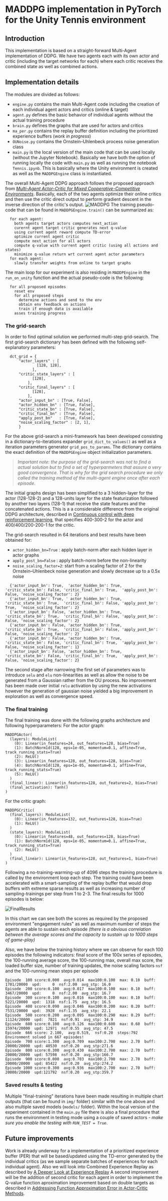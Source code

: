 #  MADDPG implementation in PyTorch for the Unity Tennis environment

## Introduction

This implementation is based on a straight-forward Multi-Agent implementation of DDPG. We have two agents each with its own actor and critic (including the target networks for each) where each critic receives the combined state as well as combined actions.

## Implementation details

The modules are divided as follows:
 - `engine.py` contains the main Multi-Agent code including the creation of each individual agent actors and critics (online & target)
 - `agent.py` defines the basic behavior of individual agents without the actual training procedure
 - `brain.py` defines the graphs that are used for actors and critics
 - `ma_per.py` contains the replay buffer definition including the prioritized experience buffers (_work in progress_)
 - `OUNoise.py` contains the Ornstein–Uhlenbeck process noise generation class
 - `main.py` is the local version of the main code that can be used locally (without the Jupyter Notebook). Basically we have both the option of running locally the code with `main.py` as well as running the notebook `Tennis.ipynb`. This is basically where the Unity environment is created as well as the `MADDPGEngine` class is instantiated.
 
The overall Multi-Agent DDPG approach follows the proposed approach from _[Multi-Agent Actor-Critic for Mixed Cooperative-Competitive Environments](https://arxiv.org/abs/1706.02275)_. Basically, each of the two agents optimize their online critics and then use the critic direct output to perform gradient descent in the inverse direction of the critic's output.
![MADDPG](img/maddpg.png)
The training pseudo-code that can be found in `MADDPGEngine.train()` can be summarized as:

```
  for each agent:
    both agents target actors computes next_action
    curernt agent target critic generates next q-value
    using current agent reward compute TD-error
    optimize current agent critic
    compute next action for all actors 
    compute q-value with current agent critic (using all actions and states)
    minimize q-value return wrt current agent actor parameters
  for each agent:
    slowly transfer weights from online to target graphs
```

The main loop for our experiment is also residing in `MADDPEngine` in the `run_on_unity` function and the actual pseudo-code is the following:

```
  for all proposed episodes
    reset env
    for all proposed steps
      determine actions and send to the env
      obtain env feedback on actions
      train if enough data is available    
    asses training progress      
```

### The grid-search

In order to find optimal solution we performed multi-step grid-search. The first grid-search dictionary has been defined with the following self-explanatory parameters:

```
  dct_grid = {
      "actor_layers" : [ 
              [128, 128],
            ],
      "critic_state_layers" : [
            [128],
          ],
      "critic_final_layers" : [
            [128],
          ],
      "actor_input_bn" : [True, False],
      "actor_hidden_bn" : [True, False],
      "critic_state_bn" : [True, False],
      "critic_final_bn" : [True, False],
      "apply_post_bn"   : [True, False],
      "noise_scaling_factor" : [2, 1],
      }
```

For the above grid-search a mini-framework has been developed consisting in a dictionary-to-iterations expander `grid_dict_to_values()` as well as a iteration parameters generator `grid_pos_to_params`. 
The dictionary contains the exact definition of the `MADDPGEngine` object initialization parameters.


>_*Important note*: the purpose of the grid-search was not to find a actual solution but to find a set of hyperparmeters that assure a very good convergence. That is why for the grid search procedure we only called the training method of the multi-agent engine once after each episode._


The initial graphs design has been simplified to a 3 hidden-layer for the actor (128-128-2) and a 128-units layer for the state featurization followed by another two layers (128-1) that receive the state features and the concatenated actions. This is a a considerable difference from the original DDPG architecture, described in [Continuous control with deep reinforcement learning](https://arxiv.org/abs/1509.02971), that specifies 400-300-2 for the actor and 400/400/200-200-1 for the critic.

The grid-search resulted in 64 iterations and best results have been obtained for:
 - `actor_hidden_bn=True`  : apply batch-norm after each hidden layer in actor graphs
 - `apply_post_bn=False`   : apply batch-norm before the non-linearity
 - `noise_scaling_factor=2`: start from a scaling factor of 2 for the Ornstein–Uhlenbeck noise generation and slowly decrease up to a 0.5x noise

```
  {'actor_input_bn': True,  'actor_hidden_bn': True, 'critic_state_bn': False, 'critic_final_bn': True,  'apply_post_bn': False, 'noise_scaling_factor': 2}
  {'actor_input_bn': True, ' actor_hidden_bn': True, 'critic_state_bn': True,  'critic_final_bn': False, 'apply_post_bn': True,  'noise_scaling_factor': 2}
  {'actor_input_bn': False, 'actor_hidden_bn': True, 'critic_state_bn': True,  'critic_final_bn': False, 'apply_post_bn': False, 'noise_scaling_factor': 2}
  {'actor_input_bn': False, 'actor_hidden_bn': True, 'critic_state_bn': True,  'critic_final_bn': False, 'apply_post_bn': False, 'noise_scaling_factor': 2}
  {'actor_input_bn': False, 'actor_hidden_bn': True, 'critic_state_bn': False, 'critic_final_bn': True,  'apply_post_bn': False, 'noise_scaling_factor': 1}
  {'actor_input_bn': False, 'actor_hidden_bn': True, 'critic_state_bn': False, 'critic_final_bn': True,  'apply_post_bn': False, 'noise_scaling_factor': 2} 
```

The second stage after narrowing the first set of parameters was to introduce `selu` and `elu` non-linearities as well as allow the noise to be generated from a Gaussian rather from the OU process. 
No improvement has been made over initial `relu` activation by using the new activations however the generation of gaussian noise yielded a big improvement in exploration as well as convergence speed.

### The final training

The final training was done with the following graphs architecture and following hyperparameters: 
For the actor graph:
```
MADDPGActor(
  (layers): ModuleList(
    (0): Linear(in_features=24, out_features=128, bias=True)
    (1): BatchNorm1d(128, eps=1e-05, momentum=0.1, affine=True, track_running_stats=True)
    (2): ReLU()
    (3): Linear(in_features=128, out_features=128, bias=True)
    (4): BatchNorm1d(128, eps=1e-05, momentum=0.1, affine=True, track_running_stats=True)
    (5): ReLU()
  )
  (final_linear): Linear(in_features=128, out_features=2, bias=True)
  (final_activation): Tanh()
)
```
For the critic graph:
```
MADDPGCritic(
  (final_layers): ModuleList(
    (0): Linear(in_features=132, out_features=128, bias=True)
    (1): ReLU()
  )
  (state_layers): ModuleList(
    (0): Linear(in_features=48, out_features=128, bias=True)
    (1): BatchNorm1d(128, eps=1e-05, momentum=0.1, affine=True, track_running_stats=True)
    (2): ReLU()
  )
  (final_linear): Linear(in_features=128, out_features=1, bias=True)
)
```
Following a no-training-warming-up of 4096 steps the training procedure is called by the environment loop each step.
The training could have been accelerated with a smart-sampling of the replay buffer that would drop buffers with extreme sparse results as well as increasing number of sampling-trainings per step from 1 to 2-3.
The final results for 1000 episodes is below:

![FinalResults](img/MADDPG1_T1_v1.png)

In this chart we can see both the scores as required by the proposed environment "engagement rules" as well as maximum number of steps the agents are able to sustain each episode _(there is a obvious correlation between the average scores and the capacity to sustain up to 1000 steps of game-play)_

Also, we have below the training history where we can observe for each 100 episodes the following indicators: final score of the 100x series of episodes, the 100-running average score, the 100-running max, overall max score, the loaded buffer size, number of training updates, the noise scaling factors `nsf` and the 100-running mean steps per episode
```
Episode  100 score:0.000  avg:0.014  max100:0.100  max: 0.10  buff:   1701/20000  upd:     0  nsf:2.00  avg_stp: 16.0
Episode  200 score:0.100  avg:0.017  max100:0.100  max: 0.10  buff:   3467/20000  upd:     0  nsf:2.00  avg_stp: 16.7
Episode  300 score:0.100  avg:0.016  max100:0.100  max: 0.10  buff:   5221/20000  upd:  1318  nsf:1.75  avg_stp: 16.5
Episode  400 score:0.090  avg:0.046  max100:0.200  max: 0.20  buff:   7531/20000  upd:  3928  nsf:1.35  avg_stp: 22.1
Episode  500 score:0.200  avg:0.095  max100:0.290  max: 0.29  buff:  11124/20000  upd:  7821  nsf:0.91  avg_stp: 34.9
Episode  600 score:0.100  avg:0.126  max100:0.600  max: 0.60  buff:  15974/20000  upd: 12971  nsf:0.55  avg_stp: 47.5
Episode  666 score: 2.100,  avg:0.519,  nsf:0.20  steps:792     
Environment solved in 667 episodes!
Episode  700 score:1.300  avg:0.709  max100:2.700  max: 2.70  buff:  20000/20000  upd: 40530  nsf:0.20  avg_stp:271.6
Episode  800 score:0.300  avg:0.430  max100:2.700  max: 2.70  buff:  20000/20000  upd: 57598  nsf:0.20  avg_stp:166.7
Episode  900 score:0.000  avg:0.703  max100:2.700  max: 2.70  buff:  20000/20000  upd: 85422  nsf:0.20  avg_stp:274.2
Episode 1000 score:0.300  avg:0.936  max100:2.700  max: 2.70  buff:  20000/20000  upd:121792  nsf:0.20  avg_stp:359.7
```

### Saved results & testing

Multiple "final-training" iterations have been made resulting in multiple chart outputs (that can be found in `img/` folder) similar with the one above and also multiple saved models (`models/` folder). Within the local version of the experiment contained in the `main.py` file there is also a final procedure that runs the environment in testing mode using a couple of saved actors - _make sure you enable the testing with `RUN_TEST = True`_.

## Future improvements

Work is already underway for a implementation of a prioritized experience buffer (PER) that will be based/updated using the TD-error generated by the individual critics (as we sample separate batches of experiences for each individual agent). Also we will look into Combined Experience Replay as described by [A Deeper Look at Experience Replay](https://arxiv.org/pdf/1712.01275.pdf)
A second improvement will be the addition of second critic for each agent in order to implement the Q-value function aproximation improvement based on double targets as described in [Addressing Function Approximation Error in Actor-Critic Methods](https://arxiv.org/abs/1802.09477).